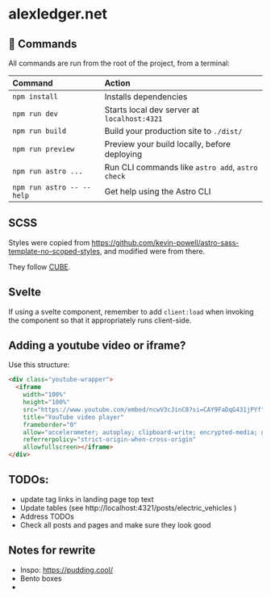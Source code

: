 # alexledger.net

## 🧞 Commands

All commands are run from the root of the project, from a terminal:

| Command                   | Action                                           |
| :------------------------ | :----------------------------------------------- |
| `npm install`             | Installs dependencies                            |
| `npm run dev`             | Starts local dev server at `localhost:4321`      |
| `npm run build`           | Build your production site to `./dist/`          |
| `npm run preview`         | Preview your build locally, before deploying     |
| `npm run astro ...`       | Run CLI commands like `astro add`, `astro check` |
| `npm run astro -- --help` | Get help using the Astro CLI                     |

## SCSS

Styles were copied from https://github.com/kevin-powell/astro-sass-template-no-scoped-styles, and modified were from there.

They follow [CUBE](https://cube.fyi/).

## Svelte

If using a svelte component, remember to add `client:load` when invoking the component so that it appropriately runs client-side.

## Adding a youtube video or iframe?

Use this structure:

```html
<div class="youtube-wrapper">
  <iframe
    width="100%"
    height="100%"
    src="https://www.youtube.com/embed/ncwV3cJinC8?si=CAY9FaDqG431jPYf"
    title="YouTube video player"
    frameborder="0"
    allow="accelerometer; autoplay; clipboard-write; encrypted-media; gyroscope; picture-in-picture; web-share"
    referrerpolicy="strict-origin-when-cross-origin"
    allowfullscreen></iframe>
</div>
```

## TODOs:

- update tag links in landing page top text
- Update tables (see http://localhost:4321/posts/electric_vehicles )
- Address TODOs
- Check all posts and pages and make sure they look good

## Notes for rewrite

- Inspo: https://pudding.cool/
- Bento boxes
-
